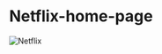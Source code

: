 # Netflix-home-page

![Netflix](https://github.com/Maz801054/Netflix-home-page/assets/134128123/ff6523b6-1d44-4eba-805c-8bfe2700ad33)
